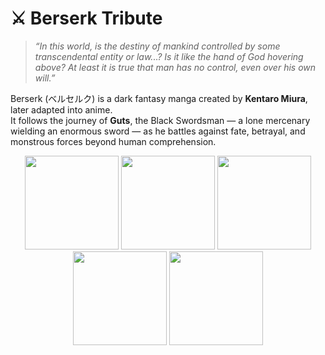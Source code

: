 # ⚔️ Berserk Tribute  

> *“In this world, is the destiny of mankind controlled by some transcendental entity or law...? Is it like the hand of God hovering above? At least it is true that man has no control, even over his own will.”*  

Berserk (ベルセルク) is a dark fantasy manga created by **Kentaro Miura**, later adapted into anime.  
It follows the journey of **Guts**, the Black Swordsman — a lone mercenary wielding an enormous sword — as he battles against fate, betrayal, and monstrous forces beyond human comprehension.  

<p align="center">
  <img src="https://raw.githubusercontent.com/vertesrael0x2102/vertesrael0x2102/main/Final-1.png" width="150" />
  <img src="https://raw.githubusercontent.com/vertesrael0x2102/vertesrael0x2102/main/Final-2.png" width="150" />
  <img src="https://raw.githubusercontent.com/vertesrael0x2102/vertesrael0x2102/main/Final-3.png" width="150" />
  <img src="https://raw.githubusercontent.com/vertesrael0x2102/vertesrael0x2102/main/Final-4.png" width="150" />
  <img src="https://raw.githubusercontent.com/vertesrael0x2102/vertesrael0x2102/main/Final-5.png" width="150" />
</p>


